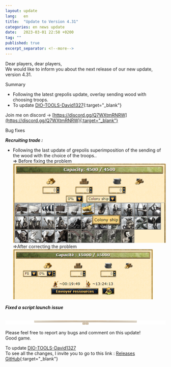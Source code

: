 ```yaml
---
layout: update
lang:   en
title:  "Update to Version 4.31"
categories: en news update
date:   2023-03-01 22:58 +0200
tag: ""
published: true
excerpt_separator: <!--more-->
---
```


Dear players, dear players,<br>
We would like to inform you about the next release of our new update, version 4.31.

<div class="gpcl note">Summary</div>

* Following the latest grepolis update, overlay sending wood with choosing troops.
* To update [DIO-TOOLS-David1327][1]{:target="_blank"}

Join me on discord -> [https://discord.gg/Q7WXtmRNRW](https://discord.gg/Q7WXtmRNRW){:target="_blank"}
<!--more-->

<div class="gpcl bug">Bug fixes</div>

***Recruiting trade :***
* Following the last update of grepolis superimposition of the sending of the wood with the choice of the troops..<br>
 => Before fixing the problem<br>
![](/img/update/capture-d-ecran-2023-03-01-214912.png)<br>
 =>After correcting the problem<br>
![](/img/update/capture-d-ecran-2023-03-01-215621.png)

***Fixed a script launch issue***

<br>![](/img/site/gpcl/gpcl-line.png)

Please feel free to report any bugs and comment on this update!<br>
Good game.

To update [DIO-TOOLS-David1327][1]<br>
To see all the changes, I invite you to go to this link : [Releases GitHub](https://github.com/DIO-David1327/DIO-TOOLS-David1327/releases){:target="_blank"}


[1]: /DIO-TOOLS-David1327/code.user.js "DIO-TOOLS-David1327"